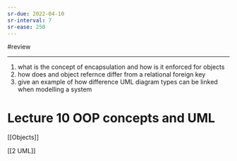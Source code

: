 ```yaml
---
sr-due: 2022-04-10
sr-interval: 7
sr-ease: 250
---
```

#review 

---
1. what is the concept of encapsulation and how is it enforced for objects
2. how does and object refernce differ from a relational foreign key
3. give an example of how difference UML diagram types can be linked when modelling a system

# Lecture 10 OOP concepts and UML
[[Objects]]

[[2 UML]]



